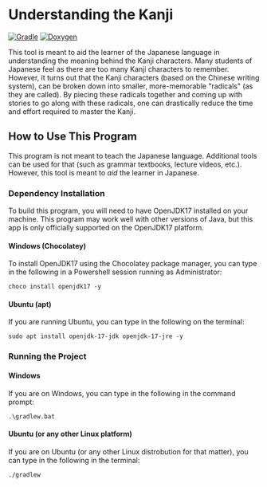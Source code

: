 # Understanding the Kanji

[![Gradle](https://github.com/samuelcmace/understanding-the-kanji/actions/workflows/gradle.yml/badge.svg)](https://github.com/samuelcmace/understanding-the-kanji/actions/workflows/gradle.yml)
[![Doxygen](https://github.com/samuelcmace/understanding-the-kanji/actions/workflows/doxygen.yml/badge.svg?branch=main)](https://github.com/samuelcmace/understanding-the-kanji/actions/workflows/doxygen.yml)

This tool is meant to aid the learner of the Japanese language in understanding the meaning behind the Kanji characters. Many students of Japanese feel as there are too many Kanji characters to remember. However, it turns out that the Kanji characters (based on the Chinese writing system), can be broken down into smaller, more-memorable "radicals" (as they are called). By piecing these radicals together and coming up with stories to go along with these radicals, one can drastically reduce the time and effort required to master the Kanji.

## How to Use This Program
This program is not meant to teach the Japanese language. Additional tools can be used for that (such as grammar textbooks, lecture videos, etc.). However, this tool is meant to _aid_ the learner in Japanese.


### Dependency Installation
To build this program, you will need to have OpenJDK17 installed on your machine. This program may work well with other versions of Java, but this app is only officially supported on the OpenJDK17 platform.

#### Windows (Chocolatey)
To install OpenJDK17 using the Chocolatey package manager, you can type in the following in a Powershell session running as Administrator:
```
choco install openjdk17 -y
```

#### Ubuntu (apt)
If you are running Ubuntu, you can type in the following on the terminal:
```
sudo apt install openjdk-17-jdk openjdk-17-jre -y
```

### Running the Project

#### Windows
If you are on Windows, you can type in the following in the command prompt:
```
.\gradlew.bat
```

#### Ubuntu (or any other Linux platform)
If you are on Ubuntu (or any other Linux distrobution for that matter), you can type in the following in the terminal:
```
./gradlew
```